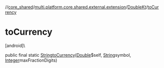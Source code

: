 //[core_shared](../../../index.md)/[multi.platform.core.shared.external.extension](../index.md)/[DoubleKt](index.md)/[toCurrency](to-currency.md)

# toCurrency

[android]\

public final static [String](https://docs.oracle.com/javase/8/docs/api/java/lang/String.html)[toCurrency](to-currency.md)([Double](https://docs.oracle.com/javase/8/docs/api/java/lang/Double.html)$self, [String](https://docs.oracle.com/javase/8/docs/api/java/lang/String.html)symbol, [Integer](https://docs.oracle.com/javase/8/docs/api/java/lang/Integer.html)maxFractionDigits)
